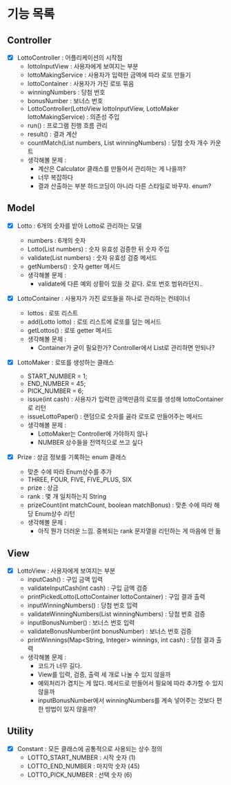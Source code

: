 # 기능 목록

## Controller
- [x] LottoController : 어플리케이션의 시작점
  - lottoInputView : 사용자에게 보여지는 부분
  - lottoMakingService : 사용자가 입력한 금액에 따라 로또 만들기
  - lottoContainer : 사용자가 가진 로또 묶음
  - winningNumbers : 당첨 번호
  - bonusNumber : 보너스 번호
  - LottoController(LottoView lottoInputView, LottoMaker lottoMakingService) : 의존성 주입
  - run() : 프로그램 진행 흐름 관리
  - result() : 결과 계산
  - countMatch(List<Integer> numbers, List<Integer> winningNumbers) : 당첨 숫자 개수 카운트
  - 생각해볼 문제 :
    - 계산은 Calculator 클래스를 만들어서 관리하는 게 나을까?
    - 너무 복잡하다
    - 결과 산출하는 부분 하드코딩이 아니라 다른 스타일로 바꾸자. enum?

## Model
- [x] Lotto : 6개의 숫자를 받아 Lotto로 관리하는 모델
  - numbers : 6개의 숫자
  - Lotto(List<Integer> numbers) : 숫자 유효성 검증한 뒤 숫자 주입
  - validate(List<Integer> numbers) : 숫자 유효성 검증 메서드
  - getNumbers() : 숫자 getter 메서드
  - 생각해볼 문제 : 
    - validate에 다른 예외 상황이 있을 것 같다. 로또 번호 범위라던지..


- [x] LottoContainer : 사용자가 가진 로또들을 하나로 관리하는 컨테이너
  - lottos : 로또 리스트
  - add(Lotto lotto) : 로또 리스트에 로또를 담는 메서드
  - getLottos() : 로또 getter 메서드
  - 생각해볼 문제 :
    - Container가 굳이 필요한가? Controller에서 List로 관리하면 안되나?
    

- [x] LottoMaker : 로또를 생성하는 클래스
  - START_NUMBER = 1;
  - END_NUMBER = 45;
  - PICK_NUMBER = 6;
  - issue(int cash) : 사용자가 입력한 금액만큼의 로또를 생성해 lottoContainer로 리턴
  - issueLottoPaper() : 랜덤으로 숫자를 골라 로또로 만들어주는 메서드
  - 생각해볼 문제 : 
    - LottoMaker는 Controller에 가야하지 않나
    - NUMBER 상수들을 전역적으로 쓰고 싶다

- [x] Prize : 상금 정보를 기록하는 enum 클래스
  - 맞춘 수에 따라 Enum상수를 추가
  - THREE, FOUR, FIVE, FIVE_PLUS, SIX
  - prize : 상금
  - rank : 몇 개 일치하는지 String
  - prizeCount(int matchCount, boolean matchBonus) : 맞춘 수에 따라 해당 Enum상수 리턴
  - 생각해볼 문제 :
    - 아직 뭔가 더러운 느낌. 중복되는 rank 문자열을 리턴하는 게 마음에 안 듦

## View
- [x] LottoView : 사용자에게 보여지는 부분
  - inputCash() : 구입 금액 입력
  - validateInputCash(int cash) : 구입 금액 검증
  - printPickedLotto(LottoContainer lottoContainer) : 구입 결과 출력
  - inputWinningNumbers() : 당첨 번호 입력
  - validateWinningNumbers(List<Integer> winningNumbers) : 당첨 번호 검증
  - inputBonusNumber() : 보너스 번호 입력
  - validateBonusNumber(int bonusNumber) : 보너스 번호 검증
  - printWinnings(Map<String, Integer> winnings, int cash) : 당첨 결과 출력
  - 생각해볼 문제 :
    - 코드가 너무 길다.
    - View를 입력, 검증, 출력 세 개로 나눌 수 있지 않을까
    - 예외처리가 겹치는 게 많다. 메서드로 만들어서 필요에 따라 추가할 수 있지 않을까
    - inputBonusNumber에서 winningNumbers를 계속 넣어주는 것보다 편한 방법이 있지 않을까?
  
## Utility
- [x] Constant : 모든 클래스에 공통적으로 사용되는 상수 정의
  - LOTTO_START_NUMBER : 시작 숫자 (1)
  - LOTTO_END_NUMBER : 마지막 숫자 (45)
  - LOTTO_PICK_NUMBER : 선택 숫자 (6)